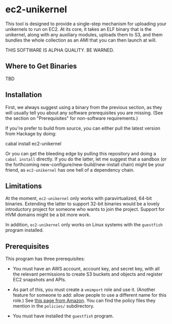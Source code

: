 # ec2-unikernel

This tool is designed to provide a single-step mechanism for uploading
your unikernels to run on EC2. At its core, it takes an ELF binary that
is the unikernel, along with any auxiliary modules, uploads them to S3,
and them bundles the whole collection as an AMI that you can then launch
at will.

THIS SOFTWARE IS ALPHA QUALITY. BE WARNED.

## Where to Get Binaries

TBD

## Installation

First, we always suggest using a binary from the previous section, as
they will usually tell you about any software prerequisites you are
missing. (See the section on "Prerequisites" for non-software requirements.)

If you're prefer to build from source, you can either pull the latest
version from Hackage by doing:

   cabal install ec2-unikernel

Or you can get the bleeding edge by pulling this repository and doing
a `cabal install` directly. If you do the latter, let me suggest that a
sandbox (or the forthcoming new-configure/new-build/new-install chain)
might be your friend, as `ec2-unikernel` has one hell of a dependency
chain.

## Limitations

At the moment, `ec2-unikernel` only works with paravirtualized, 64-bit
binaries. Extending the latter to support 32-bit binaries would be a
lovely introductory project for someone who wants to join the project.
Support for HVM domains might be a bit more work.

In addition, `ec2-unikernel` only works on Linux systems with the `guestfish`
program installed.

## Prerequisites

This program has three prerequisites:

  * You must have an AWS account, account key, and secret key, with all
    the relevant permissions to create S3 buckets and objects and register
    EC2 snapshots and APIs.

  * As part of this, you must create a `vmimport` role and use it. (Another
    feature for someone to add: allow people to use a different name for
    this role.) See [this page from
Amazon](https://docs.aws.amazon.com/AWSEC2/latest/UserGuide/VMImportPrerequisites.html#vmimport-service-role).
You can find the policy files they mention in the `policies/` subdirectory.

  * You must have installed the `guestfish` program.

